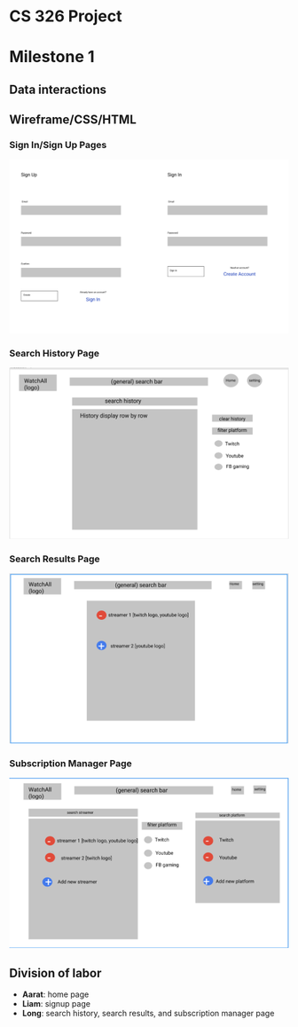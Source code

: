 # CS 326 Project
# Milestone 1

## Data interactions

## Wireframe/CSS/HTML

### Sign In/Sign Up Pages
![Sign In, Sign Up](/docs/images/SignInSignUpLayout.png "Basic sign in/sign up page")

### Search History Page
![search_hist](/docs/images/historyPage.png)

### Search Results Page

![search_results](/docs/images/searchResultPage.png)

### Subscription Manager Page

![subscription_manager](/docs/images/subscriptionPage.png)

## Division of labor

- **Aarat**: home page
- **Liam**: signup page
- **Long**: search history, search results, and subscription manager page
